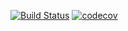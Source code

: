 [![Build Status](https://travis-ci.org/Denis-Sotnikov/job4j_grabber.svg?branch=master)](https://travis-ci.org/Denis-Sotnikov/job4j_grabber)
[![codecov](https://codecov.io/gh/Denis-Sotnikov/job4j_grabber/branch/master/graph/badge.svg?token=BOABVCN40O)](https://codecov.io/gh/Denis-Sotnikov/job4j_grabber)